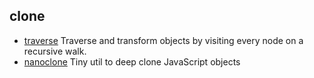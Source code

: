 ## clone

- [traverse](https://github.com/substack/js-traverse) Traverse and transform objects by visiting every node on a recursive walk.
- [nanoclone](https://github.com/kelin2025/nanoclone) Tiny util to deep clone JavaScript objects